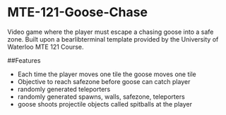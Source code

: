 # MTE-121-Goose-Chase
Video game where the player must escape a chasing goose into a safe zone. Built upon a bearlibterminal template provided by the University of Waterloo MTE 121 Course. 

##Features
- Each time the player moves one tile the goose moves one tile
- Objective to reach safezone before goose can catch player
- randomly generated teleporters
- randomly generated spawns, walls, safezone, teleporters
- goose shoots projectile objects called spitballs at the player

